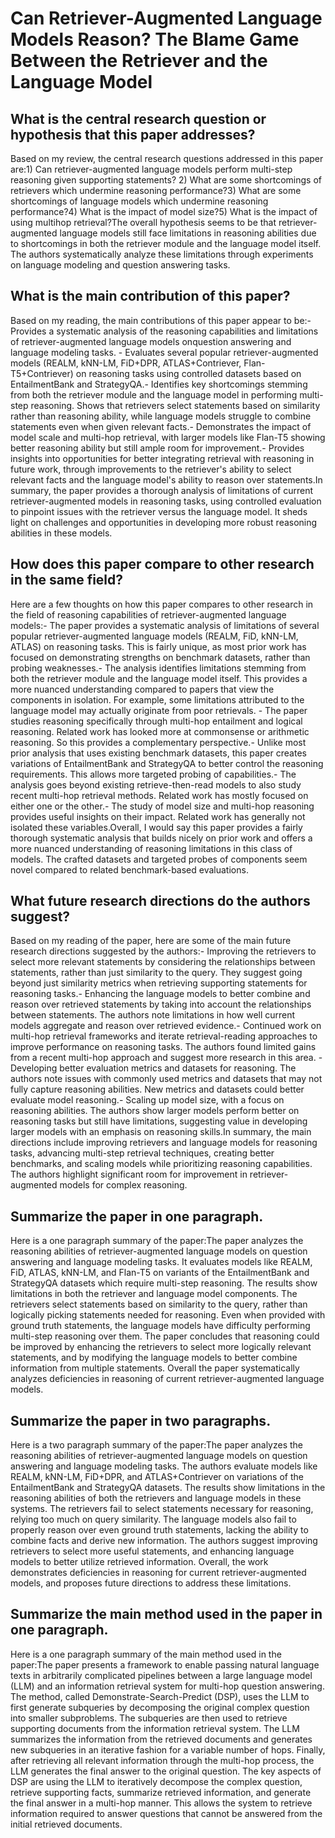 # Can Retriever-Augmented Language Models Reason? The Blame Game Between   the Retriever and the Language Model

## What is the central research question or hypothesis that this paper addresses?

Based on my review, the central research questions addressed in this paper are:1) Can retriever-augmented language models perform multi-step reasoning given supporting statements? 2) What are some shortcomings of retrievers which undermine reasoning performance?3) What are some shortcomings of language models which undermine reasoning performance?4) What is the impact of model size?5) What is the impact of using multihop retrieval?The overall hypothesis seems to be that retriever-augmented language models still face limitations in reasoning abilities due to shortcomings in both the retriever module and the language model itself. The authors systematically analyze these limitations through experiments on language modeling and question answering tasks.


## What is the main contribution of this paper?

Based on my reading, the main contributions of this paper appear to be:- Provides a systematic analysis of the reasoning capabilities and limitations of retriever-augmented language models onquestion answering and language modeling tasks. - Evaluates several popular retriever-augmented models (REALM, kNN-LM, FiD+DPR, ATLAS+Contriever, Flan-T5+Contriever) on reasoning tasks using controlled datasets based on EntailmentBank and StrategyQA.- Identifies key shortcomings stemming from both the retriever module and the language model in performing multi-step reasoning. Shows that retrievers select statements based on similarity rather than reasoning ability, while language models struggle to combine statements even when given relevant facts.- Demonstrates the impact of model scale and multi-hop retrieval, with larger models like Flan-T5 showing better reasoning ability but still ample room for improvement.- Provides insights into opportunities for better integrating retrieval with reasoning in future work, through improvements to the retriever's ability to select relevant facts and the language model's ability to reason over statements.In summary, the paper provides a thorough analysis of limitations of current retriever-augmented models in reasoning tasks, using controlled evaluation to pinpoint issues with the retriever versus the language model. It sheds light on challenges and opportunities in developing more robust reasoning abilities in these models.


## How does this paper compare to other research in the same field?

Here are a few thoughts on how this paper compares to other research in the field of reasoning capabilities of retriever-augmented language models:- The paper provides a systematic analysis of limitations of several popular retriever-augmented language models (REALM, FiD, kNN-LM, ATLAS) on reasoning tasks. This is fairly unique, as most prior work has focused on demonstrating strengths on benchmark datasets, rather than probing weaknesses.- The analysis identifies limitations stemming from both the retriever module and the language model itself. This provides a more nuanced understanding compared to papers that view the components in isolation. For example, some limitations attributed to the language model may actually originate from poor retrievals. - The paper studies reasoning specifically through multi-hop entailment and logical reasoning. Related work has looked more at commonsense or arithmetic reasoning. So this provides a complementary perspective.- Unlike most prior analysis that uses existing benchmark datasets, this paper creates variations of EntailmentBank and StrategyQA to better control the reasoning requirements. This allows more targeted probing of capabilities.- The analysis goes beyond existing retrieve-then-read models to also study recent multi-hop retrieval methods. Related work has mostly focused on either one or the other.- The study of model size and multi-hop reasoning provides useful insights on their impact. Related work has generally not isolated these variables.Overall, I would say this paper provides a fairly thorough systematic analysis that builds nicely on prior work and offers a more nuanced understanding of reasoning limitations in this class of models. The crafted datasets and targeted probes of components seem novel compared to related benchmark-based evaluations.


## What future research directions do the authors suggest?

Based on my reading of the paper, here are some of the main future research directions suggested by the authors:- Improving the retrievers to select more relevant statements by considering the relationships between statements, rather than just similarity to the query. They suggest going beyond just similarity metrics when retrieving supporting statements for reasoning tasks.- Enhancing the language models to better combine and reason over retrieved statements by taking into account the relationships between statements. The authors note limitations in how well current models aggregate and reason over retrieved evidence.- Continued work on multi-hop retrieval frameworks and iterate retrieval-reading approaches to improve performance on reasoning tasks. The authors found limited gains from a recent multi-hop approach and suggest more research in this area. - Developing better evaluation metrics and datasets for reasoning. The authors note issues with commonly used metrics and datasets that may not fully capture reasoning abilities. New metrics and datasets could better evaluate model reasoning.- Scaling up model size, with a focus on reasoning abilities. The authors show larger models perform better on reasoning tasks but still have limitations, suggesting value in developing larger models with an emphasis on reasoning skills.In summary, the main directions include improving retrievers and language models for reasoning tasks, advancing multi-step retrieval techniques, creating better benchmarks, and scaling models while prioritizing reasoning capabilities. The authors highlight significant room for improvement in retriever-augmented models for complex reasoning.


## Summarize the paper in one paragraph.

Here is a one paragraph summary of the paper:The paper analyzes the reasoning abilities of retriever-augmented language models on question answering and language modeling tasks. It evaluates models like REALM, FiD, ATLAS, kNN-LM, and Flan-T5 on variants of the EntailmentBank and StrategyQA datasets which require multi-step reasoning. The results show limitations in both the retriever and language model components. The retrievers select statements based on similarity to the query, rather than logically picking statements needed for reasoning. Even when provided with ground truth statements, the language models have difficulty performing multi-step reasoning over them. The paper concludes that reasoning could be improved by enhancing the retrievers to select more logically relevant statements, and by modifying the language models to better combine information from multiple statements. Overall the paper systematically analyzes deficiencies in reasoning of current retriever-augmented language models.


## Summarize the paper in two paragraphs.

Here is a two paragraph summary of the paper:The paper analyzes the reasoning abilities of retriever-augmented language models on question answering and language modeling tasks. The authors evaluate models like REALM, kNN-LM, FiD+DPR, and ATLAS+Contriever on variations of the EntailmentBank and StrategyQA datasets. The results show limitations in the reasoning abilities of both the retrievers and language models in these systems. The retrievers fail to select statements necessary for reasoning, relying too much on query similarity. The language models also fail to properly reason over even ground truth statements, lacking the ability to combine facts and derive new information. The authors suggest improving retrievers to select more useful statements, and enhancing language models to better utilize retrieved information. Overall, the work demonstrates deficiencies in reasoning for current retriever-augmented models, and proposes future directions to address these limitations.


## Summarize the main method used in the paper in one paragraph.

Here is a one paragraph summary of the main method used in the paper:The paper presents a framework to enable passing natural language texts in arbitrarily complicated pipelines between a large language model (LLM) and an information retrieval system for multi-hop question answering. The method, called Demonstrate-Search-Predict (DSP), uses the LLM to first generate subqueries by decomposing the original complex question into smaller subproblems. The subqueries are then used to retrieve supporting documents from the information retrieval system. The LLM summarizes the information from the retrieved documents and generates new subqueries in an iterative fashion for a variable number of hops. Finally, after retrieving all relevant information through the multi-hop process, the LLM generates the final answer to the original question. The key aspects of DSP are using the LLM to iteratively decompose the complex question, retrieve supporting facts, summarize retrieved information, and generate the final answer in a multi-hop manner. This allows the system to retrieve information required to answer questions that cannot be answered from the initial retrieved documents.
